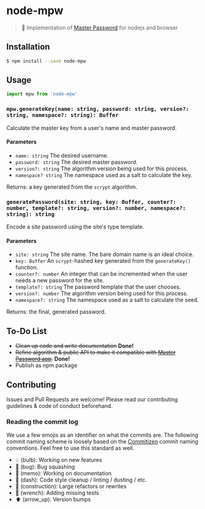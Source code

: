 # node-mpw

> :key: Implementation of [Master Password](https://ssl.masterpasswordapp.com/algorithm.html) for nodejs and browser


## Installation

```bash
$ npm install --save node-mpw
```

## Usage

```js
import mpw from 'node-mpw'
```

### `mpw.generateKey(name: string, password: string, version?: string, namespace?: string): Buffer`

Calculate the master key from a user's name and master password.

#### Parameters

- `name: string` The desired username.
- `password: string` The desired master password.
- `version?: string` The algorithm version being used for this process.
- `namespace? string` The namespace used as a salt to calculate the key.

Returns: a key generated from the `scrypt` algorithm.

### `generatePassword(site: string, key: Buffer, counter?: number, template?: string, version?: number, namespace?: string): string`

Encode a site password using the site's type template.

#### Parameters

- `site: string` The site name. The bare domain name is an ideal choice.
- `key: Buffer` An `scrypt`-hashed key generated from the `generateKey()` function.
- `counter?: number` An integer that can be incremented when the user needs a new password for the site.
- `template?: string` The password template that the user chooses.
- `version?: number` The algorithm version being used for this process.
- `namespace?: string` The namespace used as a salt to calculate the seed.

Returns: the final, generated password.

## To-Do List

- ~~Clean up code and write documentation~~ **Done!**
- ~~Refine algorithm & public API to make it compatible with [Master Password app](https://ssl.masterpasswordapp.com/).~~ **Done!**
- Publish as npm package

## Contributing

Issues and Pull Requests are welcome! Please read our contributing guidelines & code of conduct beforehand.

### Reading the commit log

We use a few emojis as an identifier on what the commits are. The following commit naming scheme is loosely based on the [Commitizen](https://commitizen.github.io/cz-cli/) commit naming conventions. Feel free to use this standard as well.

- :bulb: (bulb): Working on new features
- :bug: (bug): Bug squashing
- :memo: (memo): Working on documentation
- :dash: (dash): Code style cleanup / linting / dusting / etc.
- :construction: (construction): Large refactors or rewrites
- :wrench: (wrench): Adding missing tests
- :arrow_up: (arrow_up): Version bumps
